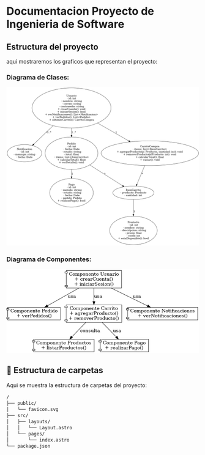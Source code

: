 # Documentacion Proyecto de Ingenieria de Software

## Estructura del proyecto
aqui mostraremos los graficos que representan el proyecto:

### Diagrama de Clases:
![just-the-basics](https://github.com/JosBenites23/ProyectoIs/blob/main/Diagramas%20UML%20Proyecto/diagrama_clases_compras.png)

### Diagrama de Componentes:
![just-the-basics](https://github.com/JosBenites23/ProyectoIs/blob/main/Diagramas%20UML%20Proyecto/diagrama_componentes_compras.png)

## 🚀 Estructura de carpetas

Aqui se muestra la estructura de carpetas del proyecto:

```text
/
├── public/
│   └── favicon.svg
├── src/
│   ├── layouts/
│   │   └── Layout.astro
│   └── pages/
│       └── index.astro
└── package.json
```

<!-- ## 🧞 Commandos utilizados

All commands are run from the root of the project, from a terminal:

| Command                   | Action                                           |
| :------------------------ | :----------------------------------------------- |
| `npm install`             | Installs dependencies                            |
| `npm run dev`             | Starts local dev server at `localhost:4321`      |
| `npm run build`           | Build your production site to `./dist/`          |
| `npm run preview`         | Preview your build locally, before deploying     |
| `npm run astro ...`       | Run CLI commands like `astro add`, `astro check` |
| `npm run astro -- --help` | Get help using the Astro CLI                     |

## 👀 Want to learn more?

Feel free to check [our documentation](https://docs.astro.build) or jump into our [Discord server](https://astro.build/chat). -->
